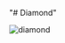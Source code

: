 "# Diamond" 

![diamond](https://user-images.githubusercontent.com/97622760/159199363-27941299-b4e3-461d-bc0a-2265075bc8f3.PNG)
